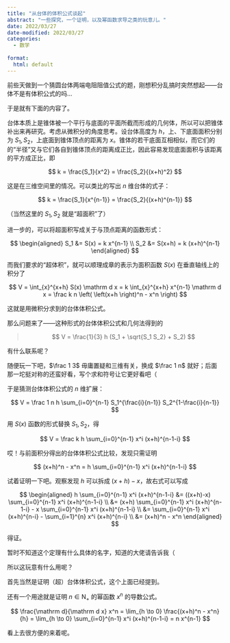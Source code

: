 ```yaml
---
title: "从台体的体积公式谈起"
abstract: "一些探究，一个证明，以及幂函数求导之类的玩意儿。"
date: 2022/03/27
date-modified: 2022/03/27
categories:
  - 数学
  
format:
  html: default
---
```


前些天做到一个猜圆台体两端电阻阻值公式的题，刚想积分乱搞时突然想起——台体不是有体积公式的吗...

于是就有下面的内容了。

台体本质上是锥体被一个平行与底面的平面所截而形成的几何体，所以可以把锥体补出来再研究。考虑从微积分的角度思考。设台体高度为 $h$，上、下底面面积分别为 $S_1, S_2$，上底面到锥体顶点的距离为 $x$。锥体的若干底面互相相似，而它们的的“半径”又与它们各自到锥体顶点的距离成正比，因此容易发现底面面积与该距离的平方成正比，即

$$
k = \frac{S_1}{x^2} = \frac{S_2}{(x+h)^2}
$$

这是在三维空间里的情况。可以类比的写出 $n$ 维台体的式子：

$$
k = \frac{S_1}{x^{n-1}} = \frac{S_2}{(x+h)^{n-1}}
$$

（当然这里的 $S_1,S_2$ 就是“超面积”了）

进一步的，可以将超面积写成关于与顶点距离的函数形式：

$$
\begin{aligned}
S_1 &= S(x) = k x^{n-1} \\
S_2 &= S(x+h) = k (x+h)^{n-1}
\end{aligned}
$$

而我们要求的“超体积”，就可以顺理成章的表示为面积函数 $S(x)$ 在垂直轴线上的积分了

$$
V = \int_{x}^{x+h} S(x) \mathrm d x = k \int_{x}^{x+h} x^{n-1} \mathrm d x = \frac k n \left( \left(x+h \right)^n - x^n \right)
$$

这就是用微积分求到的台体体积公式。

那么问题来了——这种形式的台体体积公式和几何法得到的

> $$
> V = \frac{1}{3} h (S_1 + \sqrt{S_1 S_2} + S_2)
> $$

有什么联系呢？

随便玩一下吧，$\frac 1 3$ 毋庸置疑和三维有关，换成 $\frac 1 n$ 就好；后面那一坨挺对称的还蛮好看，写个求和符号让它更好看吧（

于是猜测台体体积公式的 $n$ 维扩展：

$$
V = \frac 1 n h \sum_{i=0}^{n-1} S_1^{\frac{i}{n-1}} S_2^{1-\frac{i}{n-1}}
$$

用 $S(x)$ 函数的形式替换 $S_1, S_2$，得

$$
V = \frac k h \sum_{i=0}^{n-1} x^i (x+h)^{n-1-i}
$$

哎！与前面积分得出的台体体积公式比较，发现只需证明

$$
(x+h)^n - x^n = h \sum_{i=0}^{n-1} x^i (x+h)^{n-1-i}
$$

试着证明一下吧。观察发现 $h$ 可以拆成 $(x+h)-x$，故右式可以写成

$$
\begin{aligned}
h \sum_{i=0}^{n-1} x^i (x+h)^{n-1-i} &= ((x+h)-x) \sum_{i=0}^{n-1} x^i (x+h)^{n-1-i} \\
&= (x+h) \sum_{i=0}^{n-1} x^i (x+h)^{n-1-i} - x \sum_{i=0}^{n-1} x^i (x+h)^{n-1-i} \\
&= \sum_{i=0}^{n-1} x^i (x+h)^{n-i} - \sum_{i=1}^{n} x^i (x+h)^{n-i} \\
&= (x+h)^n - x^n
\end{aligned}
$$

得证。

暂时不知道这个定理有什么具体的名字，知道的大佬请告诉我（

所以这玩意有什么用呢？

首先当然是证明（超）台体体积公式，这个上面已经提到。

还有一个用途就是证明 $n \in \mathrm{N_+}$ 的幂函数 $x^n$ 的导数公式。

$$
\frac{\mathrm d}{\mathrm d x} x^n = \lim_{h \to 0} \frac{(x+h)^n - x^n}{h} = \lim_{h \to 0} \sum_{i=0}^{n-1} x^i (x+h)^{n-1-i} = n x^{n-1}
$$

看上去很方便的来着呢。
